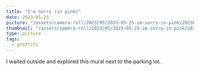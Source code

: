 ```yaml
---
title: "I'm Sorry (in pink)"
date: 2023-05-25
picture: "/assets/camera-roll/2023/05/2023-05-25-im-sorry-in-pink/20230525_234228355_iOS.jpg"
thumbnail: "/assets/camera-roll/2023/05/2023-05-25-im-sorry-in-pink/20230525_234228355_iOS-thumbnail.jpg"
type: picture
tags:
  - graffiti
---
```

I waited outside and explored this mural next to the parking lot.